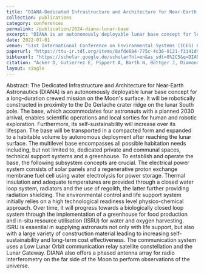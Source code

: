 ```yaml
---
title: "DIANA-Dedicated Infrastructure and Architecture for Near-Earth Astronautics"
collection: publications
category: conferences
permalink: /publication/2024-diana-lunar-base
excerpt: "DIANA is an autonomously deployable lunar base concept for long-duration crewed missions on the Moon's surface, focusing on sustainability, ISRU, and scientific exploration."
date: 2022-07-01
venue: "51st International Conference on Environmental Systems (ICES) Conference Proceedings"
paperurl: "https://ttu-ir.tdl.org/items/8afde684-775c-4c36-8121-f3141d9cb142"
bibtexurl: "https://scholar.google.de/scholar?hl=en&as_sdt=0%2C5&q=DIANA-Dedicated+Infrastructure+and+Architecture+for+Near-Earth+Astronautics&btnG="
citation: "Acker D, Gutierrez E, Pippert A, Barth N, Böttger J, Diamond M, Kugic A, Palacios Calatayud J, Modi P, Krein V, Khan SA. DIANA-Dedicated Infrastructure and Architecture for Near-Earth Astronautics. 51st International Conference on Environmental Systems (ICES). 07/2022."
layout: single
---
```


Abstract:
The Dedicated Infrastructure and Architecture for Near-Earth Astronautics (DIANA) is an autonomously deployable lunar base concept for a long-duration crewed mission on the Moon's surface. It will be robotically constructed in proximity to the De Gerlache crater ridge on the lunar South pole. The base, which accommodates four astronauts with a planned 2030 arrival, enables scientific operations and local sorties for human and robotic exploration. Furthermore, its self-sustainability will increase over its lifespan. The base will be transported in a compacted form and expanded to a habitable volume by autonomous deployment after reaching the lunar surface. The multilevel base encompasses all possible habitation needs including, but not limited to, dedicated private and communal spaces, technical support systems and a greenhouse. To establish and operate the base, the following subsystem concepts are crucial. The electrical power system consists of solar panels and a regenerative proton exchange membrane fuel cell using water electrolysis for power storage. Thermal insulation and adequate temperatures are provided through a closed water loop system, radiators and the use of regolith, the latter further providing radiation shielding. The environmental control and life support system initially relies on a high technological readiness level physico-chemical approach. Over time, it will progress towards a biologically closed loop system through the implementation of a greenhouse for food production and in-situ resource utilisation (ISRU) for water and oxygen harvesting. ISRU is essential in supplying astronauts not only with life support, but also with a large variety of construction material leading to increasing self-sustainability and long-term cost effectiveness. The communication system uses a Low Lunar Orbit communication relay satellite constellation and the Lunar Gateway. DIANA also offers a phased antenna array for radio interferometry on the far side of the Moon to perform observations of the universe.